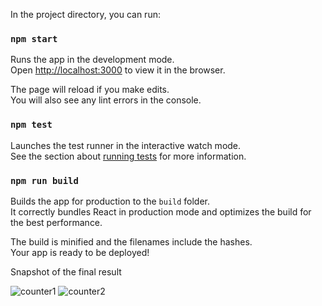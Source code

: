 In the project directory, you can run:

### `npm start`

Runs the app in the development mode.\
Open [http://localhost:3000](http://localhost:3000) to view it in the browser.

The page will reload if you make edits.\
You will also see any lint errors in the console.

### `npm test`

Launches the test runner in the interactive watch mode.\
See the section about [running tests](https://facebook.github.io/create-react-app/docs/running-tests) for more information.

### `npm run build`

Builds the app for production to the `build` folder.\
It correctly bundles React in production mode and optimizes the build for the best performance.

The build is minified and the filenames include the hashes.\
Your app is ready to be deployed!


Snapshot of the final result

![counter1](https://user-images.githubusercontent.com/79240323/109336072-c0d99d00-7817-11eb-995d-d526e6eca9ef.png)
![counter2](https://user-images.githubusercontent.com/79240323/109336359-1dd55300-7818-11eb-990f-c67202c57afb.png)
